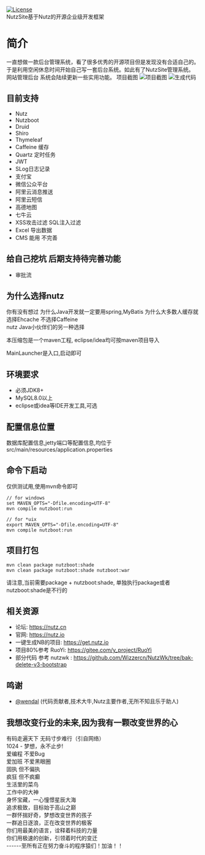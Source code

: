[![License](https://img.shields.io/badge/license-Apache%202-4EB1BA.svg)](https://www.apache.org/licenses/LICENSE-2.0.html)  
NutzSite基于Nutz的开源企业级开发框架  

# 简介
一直想做一款后台管理系统，看了很多优秀的开源项目但是发现没有合适自己的。于是利用空闲休息时间开始自己写一套后台系统。如此有了NutzSite管理系统。 网站管理后台 系统会陆续更新一些实用功能。
项目截图
![项目截图](1556263635342.jpg)
![生成代码](1556263681393.jpg)
## 目前支持
* Nutz
* Nutzboot
* Druid
* Shiro
* Thymeleaf
* Caffeine 缓存
* Quartz 定时任务
* JWT
* SLog日志记录
* 支付宝
* 微信公众平台
* 阿里云消息推送
* 阿里云短信
* 高德地图
* 七牛云
* XSS攻击过滤 SQL注入过滤
* Excel 导出数据
* CMS 能用 不完善
## 给自己挖坑 后期支持待完善功能
* 审批流

## 为什么选择nutz
你有没有想过 为什么Java开发就一定要用spring,MyBatis 为什么大多数人缓存就选择Ehcache 不选择Caffeine  
nutz Java小伙伴们的另一种选择

本压缩包是一个maven工程, eclipse/idea均可按maven项目导入

MainLauncher是入口,启动即可

## 环境要求

* 必须JDK8+
* MySQL8.0以上
* eclipse或idea等IDE开发工具,可选

## 配置信息位置

数据库配置信息,jetty端口等配置信息,均位于src/main/resources/application.properties

## 命令下启动

仅供测试用,使用mvn命令即可

```
// for windows
set MAVEN_OPTS="-Dfile.encoding=UTF-8"
mvn compile nutzboot:run

// for *uix
export MAVEN_OPTS="-Dfile.encoding=UTF-8"
mvn compile nutzboot:run
```

## 项目打包

```
mvn clean package nutzboot:shade
mvn clean package nutzboot:shade nutzboot:war
```

请注意,当前需要package + nutzboot:shade, 单独执行package或者nutzboot:shade是不行的

## 相关资源

* 论坛: https://nutz.cn
* 官网: https://nutz.io
* 一键生成NB的项目: https://get.nutz.io
* 项目80%参考 RuoYi: https://gitee.com/y_project/RuoYi
* 部分代码 参考 nutzwk : https://github.com/Wizzercn/NutzWk/tree/bak-delete-v3-bootstrap

## 鸣谢
*   [@wendal](https://github.com/wendal) (代码贡献者,技术大牛,Nutz主要作者,无所不知且乐于助人)

## 我想改变行业的未来,因为我有一颗改变世界的心
有码走遍天下 无码寸步难行（引自网络）  
1024 - 梦想，永不止步!  
爱编程 不爱Bug  
爱加班 不爱黑眼圈  
固执 但不偏执  
疯狂 但不疯癫  
生活里的菜鸟  
工作中的大神  
身怀宝藏，一心憧憬星辰大海  
追求极致，目标始于高山之巅  
一群怀揣好奇，梦想改变世界的孩子  
一群追日逐浪，正在改变世界的极客  
你们用最美的语言，诠释着科技的力量  
你们用极速的创新，引领着时代的变迁  
------至所有正在努力奋斗的程序猿们！加油！！  